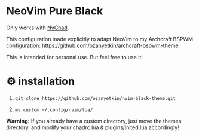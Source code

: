 # NeoVim Pure Black 

Only works with [NvChad](https://nvchad.github.io/).

This configuration made explicitly to adapt NeoVim to my Archcraft BSPWM configuration:
https://github.com/ozanyetkin/archcraft-bspwm-theme


This is intended for personal use. But feel free to use it!

# ⚙️ installation

  1. `git clone https://github.com/ozanyetkin/nvim-black-theme.git`

  2. `mv custom ~/.config/nvim/lua/`
  
  **Warning:** If you already have a custom directory, just move the themes directory, and modify your chadrc.lua & plugins/inited.lua accordingly!
